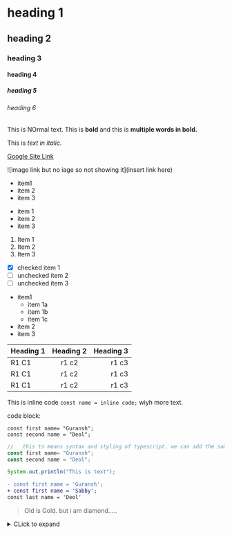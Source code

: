 # heading 1
## heading 2
### heading 3
#### heading 4
##### heading 5
###### heading 6
This is NOrmal text.
This is **bold** and this is **multiple words in bold.**

This is *text in italic.*

[Google Site Link](www.google.com)

![image link but no iage so not showing it](insert link here)

- item1
- item 2
- item 3

* item 1
* item 2
* item 3

1. Item 1
1. Item 2
1. Item 3

- [x] checked item 1
- [ ] unchecked item 2
- [ ] unchecked item 3

- item1
  - item 1a
  - item 1b
  - item 1c
- item 2
- item 3

| Heading 1 | Heading 2 | Heading 3 |
| :-- | :--: | --: |
| R1 C1 | r1 c2| r1 c3 |
| R1 C1 | r1 c2| r1 c3 |
| R1 C1 | r1 c2| r1 c3 |

This is inline code `const name = inline code;` wiyh more text.

code block:
 ```
 const first name= "Guransh";
 const second name = "Deol";

 ```

  ```ts 
//   this ts means syntax and styling of typescript. we can add the samefor python java and other coding languages aswell.
 const first name= "Guransh";
 const second name = "Deol";

 ```

 ```java
 System.out.println("This is text");
 ```

 ```diff 
 - const first name = 'Guransh';
 + const first name = 'Sabby';
 const last name = 'Deol'
 ```

 > Old is Gold. but i am diamond.....

 <!-- This is comment. -->

 <details>
 <summary> CLick to expand</summary>
 this is the description which willl be shown once you click on click to expand . this might be usefull can add other md elemets ass well like:

 ## this is an md element
 - list item 1
 - list item 2
 - list item 3
 </details>

 